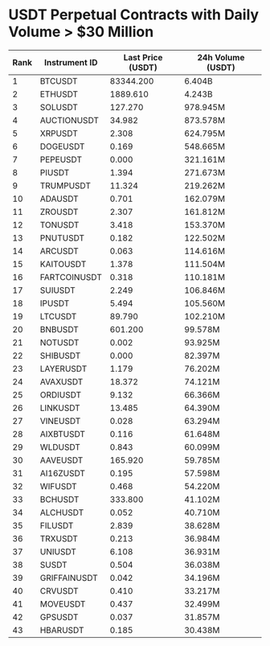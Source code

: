 # USDT Perpetual Contracts with Daily Volume > $30 Million

| Rank | Instrument ID | Last Price (USDT) | 24h Volume (USDT) |
|------|---------------|-------------------|-------------------|
| 1 | BTCUSDT | 83344.200 | 6.404B |
| 2 | ETHUSDT | 1889.610 | 4.243B |
| 3 | SOLUSDT | 127.270 | 978.945M |
| 4 | AUCTIONUSDT | 34.982 | 873.578M |
| 5 | XRPUSDT | 2.308 | 624.795M |
| 6 | DOGEUSDT | 0.169 | 548.665M |
| 7 | PEPEUSDT | 0.000 | 321.161M |
| 8 | PIUSDT | 1.394 | 271.673M |
| 9 | TRUMPUSDT | 11.324 | 219.262M |
| 10 | ADAUSDT | 0.701 | 162.079M |
| 11 | ZROUSDT | 2.307 | 161.812M |
| 12 | TONUSDT | 3.418 | 153.370M |
| 13 | PNUTUSDT | 0.182 | 122.502M |
| 14 | ARCUSDT | 0.063 | 114.616M |
| 15 | KAITOUSDT | 1.378 | 111.504M |
| 16 | FARTCOINUSDT | 0.318 | 110.181M |
| 17 | SUIUSDT | 2.249 | 106.846M |
| 18 | IPUSDT | 5.494 | 105.560M |
| 19 | LTCUSDT | 89.790 | 102.210M |
| 20 | BNBUSDT | 601.200 | 99.578M |
| 21 | NOTUSDT | 0.002 | 93.925M |
| 22 | SHIBUSDT | 0.000 | 82.397M |
| 23 | LAYERUSDT | 1.179 | 76.202M |
| 24 | AVAXUSDT | 18.372 | 74.121M |
| 25 | ORDIUSDT | 9.132 | 66.366M |
| 26 | LINKUSDT | 13.485 | 64.390M |
| 27 | VINEUSDT | 0.028 | 63.294M |
| 28 | AIXBTUSDT | 0.116 | 61.648M |
| 29 | WLDUSDT | 0.843 | 60.099M |
| 30 | AAVEUSDT | 165.920 | 59.785M |
| 31 | AI16ZUSDT | 0.195 | 57.598M |
| 32 | WIFUSDT | 0.468 | 54.220M |
| 33 | BCHUSDT | 333.800 | 41.102M |
| 34 | ALCHUSDT | 0.052 | 40.710M |
| 35 | FILUSDT | 2.839 | 38.628M |
| 36 | TRXUSDT | 0.213 | 36.984M |
| 37 | UNIUSDT | 6.108 | 36.931M |
| 38 | SUSDT | 0.504 | 36.038M |
| 39 | GRIFFAINUSDT | 0.042 | 34.196M |
| 40 | CRVUSDT | 0.410 | 33.217M |
| 41 | MOVEUSDT | 0.437 | 32.499M |
| 42 | GPSUSDT | 0.037 | 31.857M |
| 43 | HBARUSDT | 0.185 | 30.438M |
